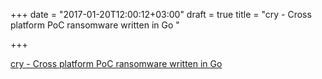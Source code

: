 +++
date = "2017-01-20T12:00:12+03:00"
draft = true
title = "cry - Cross platform PoC ransomware written in Go "

+++

<p><a href="https://t.co/6PufxoTofS">cry - Cross platform PoC ransomware written in Go </a></p>

